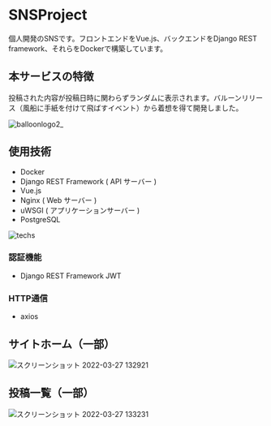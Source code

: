 # SNSProject
個人開発のSNSです。フロントエンドをVue.js、バックエンドをDjango REST framework、それらをDockerで構築しています。

## 本サービスの特徴
投稿された内容が投稿日時に関わらずランダムに表示されます。バルーンリリース（風船に手紙を付けて飛ばすイベント）から着想を得て開発しました。

![balloonlogo2_](https://user-images.githubusercontent.com/48623999/160273403-6850bf30-7b76-4425-a6bd-771206ba7bf2.png)

## 使用技術

- Docker
- Django REST Framework ( API サーバー )
- Vue.js
- Nginx ( Web サーバー )
- uWSGI ( アプリケーションサーバー )
- PostgreSQL

![techs](https://user-images.githubusercontent.com/48623999/160278298-02d25333-d188-4f49-b85f-8f59a344dbb9.png)

### 認証機能
- Django REST Framework JWT

### HTTP通信
- axios


## サイトホーム（一部）

![スクリーンショット 2022-03-27 132921](https://user-images.githubusercontent.com/48623999/160273442-53faaf40-da95-4ce7-8e86-ecd493b158cc.png)

## 投稿一覧（一部）
![スクリーンショット 2022-03-27 133231](https://user-images.githubusercontent.com/48623999/160273450-f15b8afe-c229-44cf-a231-d7c03cf816ba.png)

